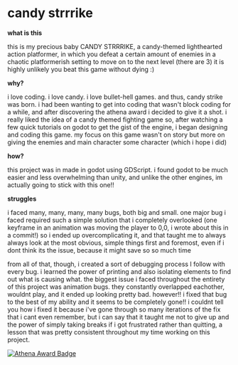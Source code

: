 # candy strrrike

**what is this**

this is my precious baby CANDY STRRRIKE, a candy-themed lighthearted action platformer, in which you defeat a certain amount of enemies in a chaotic platformerish setting to move on to the next level (there are 3)
it is highly unlikely you beat this game without dying :)

**why?**

i love coding. i love candy. i love bullet-hell games. and thus, candy strike was born.
i had been wanting to get into coding that wasn't block coding for a while, and after discovering the athena award i decided to give it a shot. i really liked the idea of a candy themed fighting game so, after watching a few quick tutorials on godot to get the gist of the engine, i began designing and coding this game. my focus on this game wasn't on story but more on giving the enemies and main character some character (which i hope i did)

**how?**

this project was in made in godot using GDScript. i found godot to be much easier and less overwhelming than unity, and unlike the other engines, im actually going to stick with this one!!

**struggles**

i faced many, many, many, many bugs, both big and small. one major bug i faced required such a simple solution that i completely overlooked (one keyframe in an animation was moving the player to 0,0, i wrote about this in a commit!) so i ended up overcomplicating it, and that taught me to always always look at the most obvious, simple things first and foremost, even if i dont think its the issue, because it might save so so much time 

from all of that, though, i created a sort of debugging process I follow with every bug. i learned the power of printing and also isolating elements to find out what is causing what. the biggest issue i faced throughout the entirety of this project was animation bugs. they constantly overlapped eachother, wouldnt play, and it ended up looking pretty bad. however!! i fixed that bug to the best of my ability and it seems to be completely gone!! i couldnt tell you how i fixed it because i've gone through so many iterations of the fix that i cant even remember, but i can say that it taught me not to give up and the power of simply taking breaks if i got frustrated rather than quitting, a lesson that was pretty consistent throughout my time working on this project.

[![Athena Award Badge](https://img.shields.io/endpoint?url=https%3A%2F%2Faward.athena.hackclub.com%2Fapi%2Fbadge)](https://award.athena.hackclub.com?utm_source=readme)


